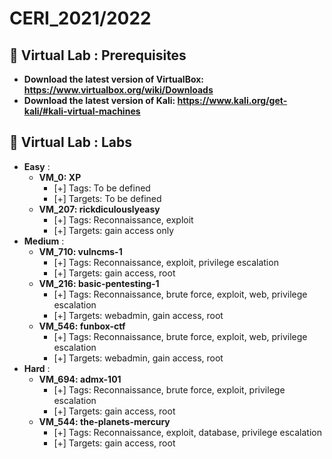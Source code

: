 # CERI_2021/2022

## 📢 Virtual Lab : Prerequisites

* **Download the latest version of VirtualBox: https://www.virtualbox.org/wiki/Downloads**
* **Download the latest version of Kali: https://www.kali.org/get-kali/#kali-virtual-machines**

## 📢 Virtual Lab : Labs
* **Easy** :
    * **VM_0: XP**
        - [+] Tags: To be defined
        - [+] Targets: To be defined
    * **VM_207: rickdiculouslyeasy**
        - [+] Tags: Reconnaissance, exploit
        - [+] Targets: gain access only
* **Medium** :      
    * **VM_710: vulncms-1**
        - [+] Tags: Reconnaissance, exploit, privilege escalation
        - [+] Targets: gain access, root
    * **VM_216: basic-pentesting-1**
        - [+] Tags: Reconnaissance, brute force, exploit, web, privilege escalation
        - [+] Targets: webadmin, gain access, root
    * **VM_546: funbox-ctf**
        - [+] Tags: Reconnaissance, brute force, exploit, web, privilege escalation
        - [+] Targets: webadmin, gain access, root
* **Hard** :
    * **VM_694: admx-101**
        - [+] Tags: Reconnaissance, brute force, exploit, privilege escalation
        - [+] Targets: gain access, root
    * **VM_544: the-planets-mercury**
        - [+] Tags: Reconnaissance, exploit, database, privilege escalation
        - [+] Targets: gain access, root
